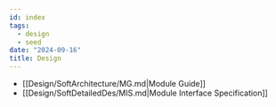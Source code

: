 ```yaml
---
id: index
tags:
  - design
  - seed
date: "2024-09-16"
title: Design
---
```


- [[Design/SoftArchitecture/MG.md|Module Guide]]
- [[Design/SoftDetailedDes/MIS.md|Module Interface Specification]]
